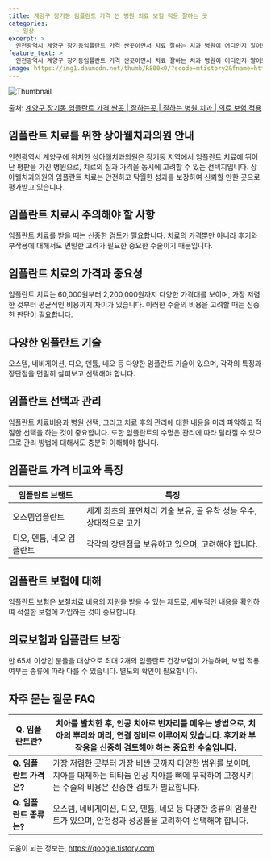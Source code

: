 ```yaml
---
title: 계양구 장기동 임플란트 가격 싼 병원 의료 보험 적용 잘하는 곳
categories:
  - 일상
excerpt: >
  인천광역시 계양구 장기동임플란트 가격 싼곳이면서 치료 잘하는 치과 병원이 어디인지 알아보도록 하겠습니다. 인천광역시 계양구 장기동에 위치한 상아웰치과의원 순서대로 안내 드리며, 임플란트 치료시 신경써야 할 부분 또한 같이 공유 드리겠습니다.2024년 임플란트 가격 살펴보기 👈 클릭임플란트 평균 가격상아웰치과의원표 내에 있는 전화 번호를 클릭 하시면 상아웰치과의원로 바로 전화 연결 됩니다.분류주소전화번호치과의원인천광역시 계양구 황어로 120, 3층 (장기동, KB빌딩)📞032-548-7528로 전화하기상아웰치과의원 위치 확인하기 👈 클릭요일운영시간월요일10:00~18:30화요일10:00~18:30수요일10:00~18:30목요일10:00~20:30금요일10:00~18:30..
feature_text: >
  인천광역시 계양구 장기동임플란트 가격 싼곳이면서 치료 잘하는 치과 병원이 어디인지 알아보도록 하겠습니다. 인천광역시 계양구 장기동에 위치한 상아웰치과의원 순서대로 안내 드리며, 임플란트 치료시 신경써야 할 부분 또한 같이 공유 드리겠습니다.2024년 임플란트 가격 살펴보기 👈 클릭임플란트 평균 가격상아웰치과의원표 내에 있는 전화 번호를 클릭 하시면 상아웰치과의원로 바로 전화 연결 됩니다.분류주소전화번호치과의원인천광역시 계양구 황어로 120, 3층 (장기동, KB빌딩)📞032-548-7528로 전화하기상아웰치과의원 위치 확인하기 👈 클릭요일운영시간월요일10:00~18:30화요일10:00~18:30수요일10:00~18:30목요일10:00~20:30금요일10:00~18:30..
image: https://img1.daumcdn.net/thumb/R800x0/?scode=mtistory2&fname=https%3A%2F%2Fblog.kakaocdn.net%2Fdn%2FbcckqO%2FbtsGZYfl6Ve%2FT9nPrYHnToV3QE3T37rJYk%2Fimg.webp
---
```


![Thumbnail](https://img1.daumcdn.net/thumb/R800x0/?scode=mtistory2&fname=https%3A%2F%2Fblog.kakaocdn.net%2Fdn%2FbcckqO%2FbtsGZYfl6Ve%2FT9nPrYHnToV3QE3T37rJYk%2Fimg.webp)

<p>출처: <a href="https://qoogle.tistory.com/6930" rel="dofollow">계양구 장기동 임플란트 가격 싼곳 | 잘하는곳 | 잘하는 병원 치과 | 의료 보험 적용</a> </p>

## 임플란트 치료를 위한 상아웰치과의원 안내

인천광역시 계양구에 위치한 상아웰치과의원은 장기동 지역에서 임플란트 치료에 뛰어난 평판을 가진 병원으로, 치료의 질과 가격을 동시에 고려할
수 있는 선택지입니다. 상아웰치과의원의 임플란트 치료는 안전하고 탁월한 성과를 보장하여 신뢰할 만한 곳으로 평가받고 있습니다.

## 임플란트 치료시 주의해야 할 사항

임플란트 치료를 받을 때는 신중한 검토가 필요합니다. 치료의 가격뿐만 아니라 후기와 부작용에 대해서도 면밀한 고려가 필요한 중요한 수술이기
때문입니다.

## 임플란트 치료의 가격과 중요성

임플란트 치료는 60,000원부터 2,200,000원까지 다양한 가격대를 보이며, 가장 저렴한 것부터 평균적인 비용까지 차이가 있습니다.
이러한 수술의 비용을 고려할 때는 신중한 판단이 필요합니다.

## 다양한 임플란트 기술

오스템, 네비게이션, 디오, 덴튬, 네오 등 다양한 임플란트 기술이 있으며, 각각의 특징과 장단점을 면밀히 살펴보고 선택해야 합니다.

## 임플란트 선택과 관리

임플란트 치료비용과 병원 선택, 그리고 치료 후의 관리에 대한 내용을 미리 파악하고 적절한 선택을 하는 것이 중요합니다. 또한 임플란트의
수명은 관리에 따라 달라질 수 있으므로 관리 방법에 대해서도 충분히 이해해야 합니다.

## 임플란트 가격 비교와 특징

임플란트 브랜드 | 특징  
---|---  
오스템임플란트 | 세계 최초의 표면처리 기술 보유, 골 유착 성능 우수, 상대적으로 고가  
디오, 덴튬, 네오 임플란트 | 각각의 장단점을 보유하고 있으며, 고려해야 합니다.  
  
## 임플란트 보험에 대해

임플란트 보험은 보철치료 비용의 지원을 받을 수 있는 제도로, 세부적인 내용을 확인하여 적절한 보험에 가입하는 것이 중요합니다.

## 의료보험과 임플란트 보장

만 65세 이상인 분들을 대상으로 최대 2개의 임플란트 건강보험이 가능하며, 보험 적용 여부는 종류에 따라 다를 수 있습니다. 별도의 확인이
필요합니다.

## 자주 묻는 질문 FAQ

**Q. 임플란트란?** | 치아를 발치한 후, 인공 치아로 빈자리를 메우는 방법으로, 치아의 뿌리와 머리, 연결 장비로 이루어져 있습니다. 후기와 부작용을 신중히 검토해야 하는 중요한 수술입니다.  
---|---  
**Q. 임플란트 가격은?** | 가장 저렴한 곳부터 가장 비싼 곳까지 다양한 범위를 보이며, 치아를 대체하는 티타늄 인공 치아를 뼈에 부착하여 고정시키는 수술의 비용은 신중한 검토가 필요합니다.  
**Q. 임플란트 종류는?** | 오스템, 네비게이션, 디오, 덴튬, 네오 등 다양한 종류의 임플란트가 있으며, 안전성과 성공률을 고려하여 선택해야 합니다.

 

도움이 되는 정보는, <a href="https://qoogle.tistory.com" rel="dofollow">https://qoogle.tistory.com</a>


